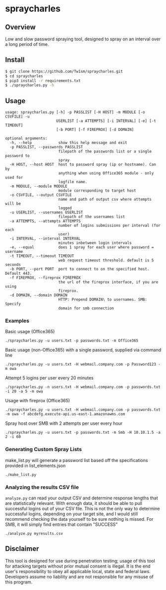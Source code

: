 spraycharles
======
## Overview ##
Low and slow password spraying tool, designed to spray on an interval over a long period of time.

## Install ##
```bash
$ git clone https://github.com/Tw1sm/spraycharles.git
$ cd spraycharles
$ pip3 install -r requirements.txt
$ ./spraycharles.py -h
```

## Usage ##
```
usage: spraycharles.py [-h] -p PASSLIST [-H HOST] -m MODULE [-o CSVFILE] -u
                       USERLIST [-a ATTEMPTS] [-i INTERVAL] [-e] [-t TIMEOUT]
                       [-b PORT] [-f FIREPROX] [-d DOMAIN]

optional arguments:
  -h, --help            show this help message and exit
  -p PASSLIST, --passwords PASSLIST
                        filepath of the passwords list or a single password to
                        spray
  -H HOST, --host HOST  host to password spray (ip or hostname). Can by
                        anything when using Office365 module - only used for
                        logfile name.
  -m MODULE, --module MODULE
                        module corresponding to target host
  -o CSVFILE, --output CSVFILE
                        name and path of output csv where attempts will be
                        logged
  -u USERLIST, --usernames USERLIST
                        filepath of the usernames list
  -a ATTEMPTS, --attempts ATTEMPTS
                        number of logins submissions per interval (for each
                        user)
  -i INTERVAL, --interval INTERVAL
                        minutes inbetween login intervals
  -e, --equal           does 1 spray for each user where password = username
  -t TIMEOUT, --timeout TIMEOUT
                        web request timeout threshold. default is 5 seconds
  -b PORT, --port PORT  port to connect to on the specified host. Default 443.
  -f FIREPROX, --fireprox FIREPROX
                        the url of the fireprox interface, if you are using
                        fireprox.
  -d DOMAIN, --domain DOMAIN
                        HTTP: Prepend DOMAIN\ to usernames. SMB: Specify
                        domain for smb connection

```
### Examples ###
Basic usage (Office365)
```
./spraycharles.py -u users.txt -p passwords.txt -m Office365
```
Basic usage (non-Office365) with a single password, supplied via command line
```
./spraycharles.py -u users.txt -H webmail.company.com -p Password123 -m owa
```
Attempt 5 logins per user every 20 minutes
```
./spraycharles.py -n users.txt -H webmail.company.com -p passwords.txt -i 20 -a 5 -m owa
```
Usage with fireprox (Office365)
```
./spraycharles.py -u users.txt -H webmail.company.com -p passwords.txt -m owa -f abcdefg.execute-api.us-east-1.amazonawms.com
```
Spray host over SMB with 2 attempts per user every hour
```
./spraycharles.py -u users.txt -p passwords.txt -m Smb -H 10.10.1.5 -a 2 -i 60
```

### Generating Custom Spray Lists ###
make_list.py will generate a password list based off the specifications provided in list_elements.json
```
./make_list.py
```

### Analyzing the results CSV file ###
`analyze.py` can read your output CSV and determine response lengths that are statistically relevant. With enough data, it should be able to pull successful logins out of your CSV file. This is not the only way to determine successful logins, depending on your target site, and I would still recommend checking the data yourself to be sure nothing is missed. For SMB, it will simply find entries that contain "SUCCESS"
```
./analyze.py myresults.csv
```


## Disclaimer ##
This tool is designed for use during penetration testing; usage of this tool for attacking targets without prior mutual consent is illegal. It is the end user's responsibility to obey all applicable local, state and federal laws. Developers assume no liability and are not responsible for any misuse of this program.

